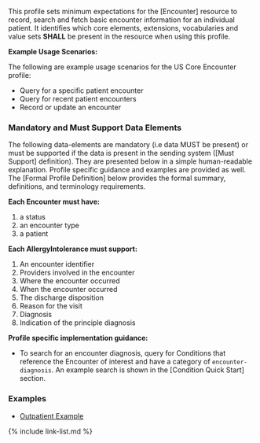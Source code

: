This profile sets minimum expectations for the [Encounter] resource to record, search and fetch basic encounter information for an individual patient. It identifies which core elements, extensions, vocabularies and value sets **SHALL** be present in the resource when using this profile.


**Example Usage Scenarios:**

The following are example usage scenarios for the US Core Encounter profile:

-   Query for a specific patient encounter
-   Query for recent patient encounters
-   Record or update an encounter

### Mandatory and Must Support Data Elements


The following data-elements are mandatory (i.e data MUST be present) or must be supported if the data is present in the sending system ([Must Support] definition). They are presented below in a simple human-readable explanation.  Profile specific guidance and examples are provided as well.  The [Formal Profile Definition] below provides the  formal summary, definitions, and  terminology requirements.  

**Each Encounter must have:**

1. a status
1. an encounter type
1. a patient

**Each AllergyIntolerance must support:**

1. An encounter identifier
1. Providers involved in the encounter
1. Where the encounter occurred
1. When the encounter occurred
1. The discharge disposition
1. Reason for the visit
1. Diagnosis
1. Indication of the principle diagnosis


**Profile specific implementation guidance:**

* To search for an encounter diagnosis, query for Conditions that reference the Encounter of interest and have a category of `encounter-diagnosis`.   An example search is shown in the [Condition Quick Start] section.

### Examples

- [Outpatient Example](Encounter-example-1.html)


{% include link-list.md %}
